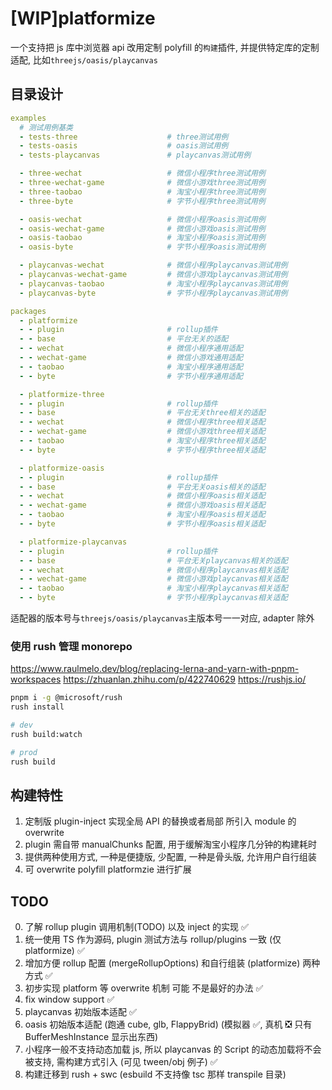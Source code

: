 # [WIP]platformize

一个支持把 js 库中浏览器 api 改用定制 polyfill 的`构建`插件, 并提供特定库的定制适配, 比如`threejs/oasis/playcanvas`

## 目录设计

```yml
examples
  # 测试用例基类
  - tests-three                    # three测试用例
  - tests-oasis                    # oasis测试用例
  - tests-playcanvas               # playcanvas测试用例

  - three-wechat                   # 微信小程序three测试用例
  - three-wechat-game              # 微信小游戏three测试用例
  - three-taobao                   # 淘宝小程序three测试用例
  - three-byte                     # 字节小程序three测试用例

  - oasis-wechat                   # 微信小程序oasis测试用例
  - oasis-wechat-game              # 微信小游戏oasis测试用例
  - oasis-taobao                   # 淘宝小程序oasis测试用例
  - oasis-byte                     # 字节小程序oasis测试用例

  - playcanvas-wechat              # 微信小程序playcanvas测试用例
  - playcanvas-wechat-game         # 微信小游戏playcanvas测试用例
  - playcanvas-taobao              # 淘宝小程序playcanvas测试用例
  - playcanvas-byte                # 字节小程序playcanvas测试用例

packages
  - platformize
  - - plugin                       # rollup插件
  - - base                         # 平台无关的适配
  - - wechat                       # 微信小程序通用适配
  - - wechat-game                  # 微信小游戏通用适配
  - - taobao                       # 淘宝小程序通用适配
  - - byte                         # 字节小程序通用适配

  - platformize-three
  - - plugin                       # rollup插件
  - - base                         # 平台无关three相关的适配
  - - wechat                       # 微信小程序three相关适配
  - - wechat-game                  # 微信小游戏three相关适配
  - - taobao                       # 淘宝小程序three相关适配
  - - byte                         # 字节小程序three相关适配

  - platformize-oasis
  - - plugin                       # rollup插件
  - - base                         # 平台无关oasis相关的适配
  - - wechat                       # 微信小程序oasis相关适配
  - - wechat-game                  # 微信小游戏oasis相关适配
  - - taobao                       # 淘宝小程序oasis相关适配
  - - byte                         # 字节小程序oasis相关适配

  - platformize-playcanvas
  - - plugin                       # rollup插件
  - - base                         # 平台无关playcanvas相关的适配
  - - wechat                       # 微信小程序playcanvas相关适配
  - - wechat-game                  # 微信小游戏playcanvas相关适配
  - - taobao                       # 淘宝小程序playcanvas相关适配
  - - byte                         # 字节小程序playcanvas相关适配
```

适配器的版本号与`threejs/oasis/playcanvas`主版本号一一对应, adapter 除外

### 使用 rush 管理 monorepo

https://www.raulmelo.dev/blog/replacing-lerna-and-yarn-with-pnpm-workspaces
https://zhuanlan.zhihu.com/p/422740629
https://rushjs.io/

```sh
pnpm i -g @microsoft/rush
rush install

# dev
rush build:watch

# prod
rush build
```

## 构建特性

1. 定制版 plugin-inject 实现全局 API 的替换或者局部 所引入 module 的 overwrite
2. plugin 需自带 manualChunks 配置, 用于缓解淘宝小程序几分钟的构建耗时
3. 提供两种使用方式, 一种是便捷版, 少配置, 一种是骨头版, 允许用户自行组装
4. 可 overwrite polyfill platformzie 进行扩展

## TODO

0. 了解 rollup plugin 调用机制(TODO) 以及 inject 的实现 ✅
1. 统一使用 TS 作为源码, plugin 测试方法与 rollup/plugins 一致 (仅 platformize) ✅
2. 增加方便 rollup 配置 (mergeRollupOptions) 和自行组装 (platformize) 两种方式 ✅
3. 初步实现 platform 等 overwrite 机制 可能 不是最好的办法 ✅
4. fix window support ✅
5. playcanvas 初始版本适配 ✅
6. oasis 初始版本适配 (跑通 cube, glb, FlappyBrid) (模拟器 ✅, 真机 ❎ 只有 BufferMeshInstance 显示出东西)
7. 小程序一般不支持动态加载 js, 所以 playcanvas 的 Script 的动态加载将不会被支持, 需构建方式引入 (可见 tween/obj 例子) ✅
8. 构建迁移到 rush + swc (esbuild 不支持像 tsc 那样 transpile 目录)

